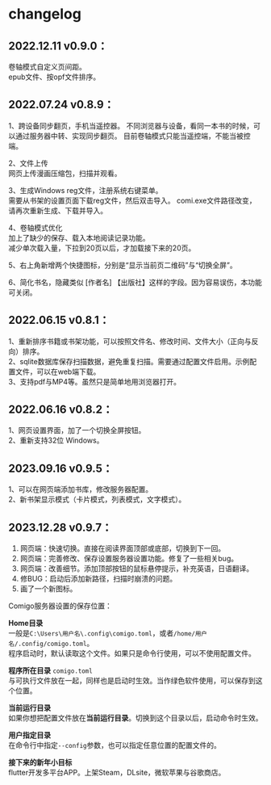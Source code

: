 # changelog

## 2022.12.11 v0.9.0：    
卷轴模式自定义页间距。  
epub文件、按opf文件排序。 

## 2022.07.24 v0.8.9：  
1、跨设备同步翻页，手机当遥控器。
不同浏览器与设备，看同一本书的时候，可以通过服务器中转、实现同步翻页。 目前卷轴模式只能当遥控端，不能当被控端。  

2、文件上传  
网页上传漫画压缩包，扫描并观看。  

3、生成Windows reg文件，注册系统右键菜单。    
需要从书架的设置页面下载reg文件，然后双击导入。
comi.exe文件路径改变，请再次重新生成、下载并导入。  

4、卷轴模式优化  
加上了缺少的保存、载入本地阅读记录功能。  
减少单次载入量，下拉到20页以后，才加载接下来的20页。  

5、右上角新增两个快捷图标，分别是“显示当前页二维码”与“切换全屏”。  
 
6、简化书名，隐藏类似 [作者名] 【出版社】这样的字段。因为容易误伤，本功能可关闭。  

## 2022.06.15 v0.8.1：  
1、重新排序书籍或书架功能，可以按照文件名、修改时间、文件大小（正向与反向）排序。  
2、sqlite数据库保存扫描数据，避免重复扫描。需要通过配置文件启用。示例配置文件，可以在web端下载。  
3、支持pdf与MP4等。虽然只是简单地用浏览器打开。  

## 2022.06.16 v0.8.2：  
1、网页设置界面，加了一个切换全屏按钮。  
2、重新支持32位 Windows。  

## 2023.09.16 v0.9.5：    
1、可以在网页端添加书库，修改服务器配置。  
2、新书架显示模式（卡片模式，列表模式，文字模式）。  

## 2023.12.28 v0.9.7：  
1. 网页端：快速切换。直接在阅读界面顶部或底部，切换到下一回。
2. 网页端：完善修改、保存设置服务器设置功能。修复了一些相关bug。
3. 网页端：改善细节。添加顶部按钮的鼠标悬停提示，补充英语，日语翻译。
4. 修BUG：启动后添加新路径，扫描时崩溃的问题。
5. 画了一个新图标。

Comigo服务器设置的保存位置：    

**Home目录**  
一般是`C:\Users\用户名\.config\comigo.toml`，或者`/home/用户名/.config/comigo.toml`。  
程序启动时，默认读取这个文件。如果只是命令行使用，可以不使用配置文件。

**程序所在目录** 
`comigo.toml`  
与可执行文件放在一起，同样也是启动时生效。当作绿色软件使用，可以保存到这个位置。

**当前运行目录**  
如果你想把配置文件放在**当前运行目录**。切换到这个目录以后，启动命令时生效。

**用户指定目录**  
在命令行中指定`--config`参数，也可以指定任意位置的配置文件的。

**接下来的新年小目标**  
flutter开发多平台APP。上架Steam，DLsite，微软苹果与谷歌商店。